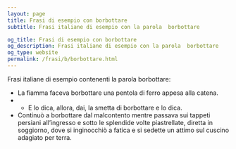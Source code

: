 ```yaml
---
layout: page
title: Frasi di esempio con borbottare 
subtitle: Frasi italiane di esempio con la parola  borbottare

og_title: Frasi di esempio con borbottare 
og_description: Frasi italiane di esempio con la parola  borbottare
og_type: website
permalink: /frasi/b/borbottare.html
---
```


Frasi italiane di esempio contenenti la parola borbottare:


- La fiamma faceva borbottare una pentola di ferro appesa alla catena.
- - E lo dica, allora, dai, la smetta di borbottare e lo dica.
- Continuò a borbottare dal malcontento mentre passava sui tappeti persiani all’ingresso e sotto le splendide volte piastrellate, diretta in soggiorno, dove si inginocchiò a fatica e si sedette un attimo sul cuscino adagiato per terra.
